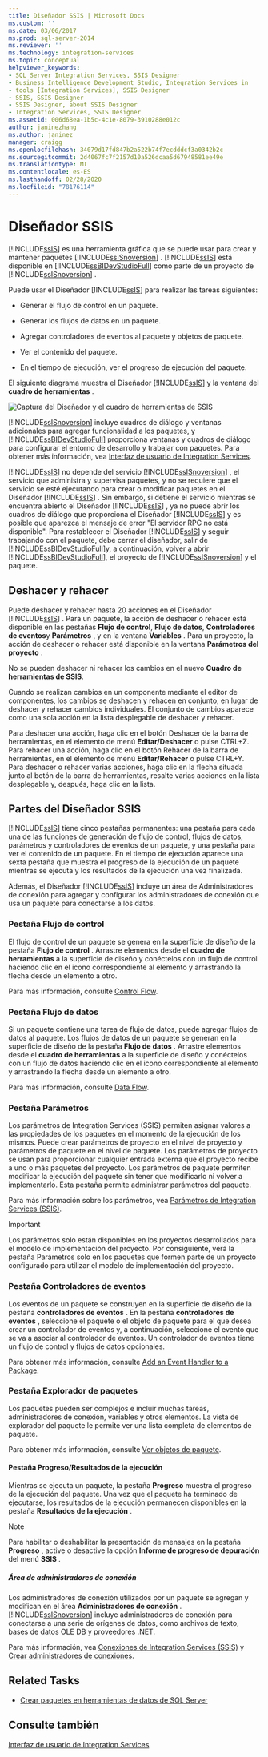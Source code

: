 ```yaml
---
title: Diseñador SSIS | Microsoft Docs
ms.custom: ''
ms.date: 03/06/2017
ms.prod: sql-server-2014
ms.reviewer: ''
ms.technology: integration-services
ms.topic: conceptual
helpviewer_keywords:
- SQL Server Integration Services, SSIS Designer
- Business Intelligence Development Studio, Integration Services in
- tools [Integration Services], SSIS Designer
- SSIS, SSIS Designer
- SSIS Designer, about SSIS Designer
- Integration Services, SSIS Designer
ms.assetid: 006d68ea-1b5c-4c1e-8079-3910288e012c
author: janinezhang
ms.author: janinez
manager: craigg
ms.openlocfilehash: 34079d17fd847b2a522b74f7ecdddcf3a0342b2c
ms.sourcegitcommit: 2d4067fc7f2157d10a526dcaa5d67948581ee49e
ms.translationtype: MT
ms.contentlocale: es-ES
ms.lasthandoff: 02/28/2020
ms.locfileid: "78176114"
---
```

# <a name="ssis-designer"></a>Diseñador SSIS
  [!INCLUDE[ssIS](../includes/ssis-md.md)] es una herramienta gráfica que se puede usar para crear y mantener paquetes [!INCLUDE[ssISnoversion](../includes/ssisnoversion-md.md)] . [!INCLUDE[ssIS](../includes/ssis-md.md)] está disponible en [!INCLUDE[ssBIDevStudioFull](../includes/ssbidevstudiofull-md.md)] como parte de un proyecto de [!INCLUDE[ssISnoversion](../includes/ssisnoversion-md.md)] .

 Puede usar el Diseñador [!INCLUDE[ssIS](../includes/ssis-md.md)] para realizar las tareas siguientes:

-   Generar el flujo de control en un paquete.

-   Generar los flujos de datos en un paquete.

-   Agregar controladores de eventos al paquete y objetos de paquete.

-   Ver el contenido del paquete.

-   En el tiempo de ejecución, ver el progreso de ejecución del paquete.

 El siguiente diagrama muestra el Diseñador [!INCLUDE[ssIS](../includes/ssis-md.md)] y la ventana del **cuadro de herramientas** .

 ![Captura del Diseñador y el cuadro de herramientas de SSIS](media/denali-designerandtoolbox.gif "Captura del Diseñador y el cuadro de herramientas de SSIS")

 [!INCLUDE[ssISnoversion](../includes/ssisnoversion-md.md)] incluye cuadros de diálogo y ventanas adicionales para agregar funcionalidad a los paquetes, y [!INCLUDE[ssBIDevStudioFull](../includes/ssbidevstudiofull-md.md)] proporciona ventanas y cuadros de diálogo para configurar el entorno de desarrollo y trabajar con paquetes. Para obtener más información, vea [Interfaz de usuario de Integration Services](integration-services-user-interface.md).

 [!INCLUDE[ssIS](../includes/ssis-md.md)] no depende del servicio [!INCLUDE[ssISnoversion](../includes/ssisnoversion-md.md)] , el servicio que administra y supervisa paquetes, y no se requiere que el servicio se esté ejecutando para crear o modificar paquetes en el Diseñador [!INCLUDE[ssIS](../includes/ssis-md.md)] . Sin embargo, si detiene el servicio mientras se encuentra abierto el Diseñador [!INCLUDE[ssIS](../includes/ssis-md.md)] , ya no puede abrir los cuadros de diálogo que proporciona el Diseñador [!INCLUDE[ssIS](../includes/ssis-md.md)] y es posible que aparezca el mensaje de error "El servidor RPC no está disponible". Para restablecer el Diseñador [!INCLUDE[ssIS](../includes/ssis-md.md)] y seguir trabajando con el paquete, debe cerrar el diseñador, salir de [!INCLUDE[ssBIDevStudioFull](../includes/ssbidevstudiofull-md.md)]y, a continuación, volver a abrir [!INCLUDE[ssBIDevStudioFull](../includes/ssbidevstudiofull-md.md)], el proyecto de [!INCLUDE[ssISnoversion](../includes/ssisnoversion-md.md)] y el paquete.

## <a name="undo-and-redo"></a>Deshacer y rehacer
 Puede deshacer y rehacer hasta 20 acciones en el Diseñador [!INCLUDE[ssIS](../includes/ssis-md.md)] . Para un paquete, la acción de deshacer o rehacer está disponible en las pestañas **Flujo de control**, **Flujo de datos**, **Controladores de eventos**y **Parámetros** , y en la ventana **Variables** . Para un proyecto, la acción de deshacer o rehacer está disponible en la ventana **Parámetros del proyecto** .

 No se pueden deshacer ni rehacer los cambios en el nuevo **Cuadro de herramientas de SSIS**.

 Cuando se realizan cambios en un componente mediante el editor de componentes, los cambios se deshacen y rehacen en conjunto, en lugar de deshacer y rehacer cambios individuales. El conjunto de cambios aparece como una sola acción en la lista desplegable de deshacer y rehacer.

 Para deshacer una acción, haga clic en el botón Deshacer de la barra de herramientas, en el elemento de menú **Editar/Deshacer** o pulse CTRL+Z. Para rehacer una acción, haga clic en el botón Rehacer de la barra de herramientas, en el elemento de menú **Editar/Rehacer** o pulse CTRL+Y. Para deshacer o rehacer varias acciones, haga clic en la flecha situada junto al botón de la barra de herramientas, resalte varias acciones en la lista desplegable y, después, haga clic en la lista.

## <a name="parts-of-the-ssis-designer"></a>Partes del Diseñador SSIS
 [!INCLUDE[ssIS](../includes/ssis-md.md)] tiene cinco pestañas permanentes: una pestaña para cada una de las funciones de generación de flujo de control, flujos de datos, parámetros y controladores de eventos de un paquete, y una pestaña para ver el contenido de un paquete. En el tiempo de ejecución aparece una sexta pestaña que muestra el progreso de la ejecución de un paquete mientras se ejecuta y los resultados de la ejecución una vez finalizada.

 Además, el Diseñador [!INCLUDE[ssIS](../includes/ssis-md.md)] incluye un área de Administradores de conexión para agregar y configurar los administradores de conexión que usa un paquete para conectarse a los datos.

### <a name="control-flow-tab"></a>Pestaña Flujo de control
 El flujo de control de un paquete se genera en la superficie de diseño de la pestaña **Flujo de control** . Arrastre elementos desde el **cuadro de herramientas** a la superficie de diseño y conéctelos con un flujo de control haciendo clic en el icono correspondiente al elemento y arrastrando la flecha desde un elemento a otro.

 Para más información, consulte [Control Flow](control-flow/control-flow.md).

### <a name="data-flow-tab"></a>Pestaña Flujo de datos
 Si un paquete contiene una tarea de flujo de datos, puede agregar flujos de datos al paquete. Los flujos de datos de un paquete se generan en la superficie de diseño de la pestaña **Flujo de datos** . Arrastre elementos desde el **cuadro de herramientas** a la superficie de diseño y conéctelos con un flujo de datos haciendo clic en el icono correspondiente al elemento y arrastrando la flecha desde un elemento a otro.

 Para más información, consulte [Data Flow](data-flow/data-flow.md).

### <a name="parameters-tab"></a>Pestaña Parámetros
 Los parámetros de Integration Services (SSIS) permiten asignar valores a las propiedades de los paquetes en el momento de la ejecución de los mismos. Puede crear parámetros de proyecto en el nivel de proyecto y parámetros de paquete en el nivel de paquete. Los parámetros de proyecto se usan para proporcionar cualquier entrada externa que el proyecto recibe a uno o más paquetes del proyecto. Los parámetros de paquete permiten modificar la ejecución del paquete sin tener que modificarlo ni volver a implementarlo. Esta pestaña permite administrar parámetros del paquete.

 Para más información sobre los parámetros, vea [Parámetros de Integration Services &#40;SSIS&#41;](integration-services-ssis-package-and-project-parameters.md).

> [!IMPORTANT]
>  Los parámetros solo están disponibles en los proyectos desarrollados para el modelo de implementación del proyecto. Por consiguiente, verá la pestaña Parámetros solo en los paquetes que formen parte de un proyecto configurado para utilizar el modelo de implementación del proyecto.

### <a name="event-handlers-tab"></a>Pestaña Controladores de eventos
 Los eventos de un paquete se construyen en la superficie de diseño de la pestaña **controladores de eventos** . En la pestaña **controladores de eventos** , seleccione el paquete o el objeto de paquete para el que desea crear un controlador de eventos y, a continuación, seleccione el evento que se va a asociar al controlador de eventos. Un controlador de eventos tiene un flujo de control y flujos de datos opcionales.

 Para obtener más información, consulte [Add an Event Handler to a Package](../../2014/integration-services/add-an-event-handler-to-a-package.md).

### <a name="package-explorer-tab"></a>Pestaña Explorador de paquetes
 Los paquetes pueden ser complejos e incluir muchas tareas, administradores de conexión, variables y otros elementos. La vista de explorador del paquete le permite ver una lista completa de elementos de paquete.

 Para obtener más información, consulte [Ver objetos de paquete](view-package-objects.md).

#### <a name="progressexecution-result-tab"></a>Pestaña Progreso/Resultados de la ejecución
 Mientras se ejecuta un paquete, la pestaña **Progreso** muestra el progreso de la ejecución del paquete. Una vez que el paquete ha terminado de ejecutarse, los resultados de la ejecución permanecen disponibles en la pestaña **Resultados de la ejecución** .

> [!NOTE]
>  Para habilitar o deshabilitar la presentación de mensajes en la pestaña **Progreso** , active o desactive la opción **Informe de progreso de depuración** del menú **SSIS** .

##### <a name="connection-managers-area"></a>Área de administradores de conexión
 Los administradores de conexión utilizados por un paquete se agregan y modifican en el área **Administradores de conexión** . 
  [!INCLUDE[ssISnoversion](../includes/ssisnoversion-md.md)] incluye administradores de conexión para conectarse a una serie de orígenes de datos, como archivos de texto, bases de datos OLE DB y proveedores .NET.

 Para más información, vea [Conexiones de Integration Services &#40;SSIS&#41;](connection-manager/integration-services-ssis-connections.md) y [Crear administradores de conexiones](../../2014/integration-services/create-connection-managers.md).

## <a name="related-tasks"></a>Related Tasks

-   [Crear paquetes en herramientas de datos de SQL Server](create-packages-in-sql-server-data-tools.md)

## <a name="see-also"></a>Consulte también
 [Interfaz de usuario de Integration Services](integration-services-user-interface.md)


